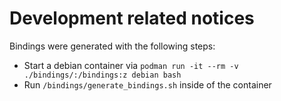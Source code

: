 # Development related notices


Bindings were generated with the following steps:

* Start a debian container via `podman run -it --rm -v ./bindings/:/bindings:z debian bash`
* Run `/bindings/generate_bindings.sh` inside of the container
